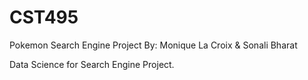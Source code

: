 # CST495
Pokemon Search Engine Project
By: Monique La Croix & Sonali Bharat


Data Science for Search Engine Project. 
